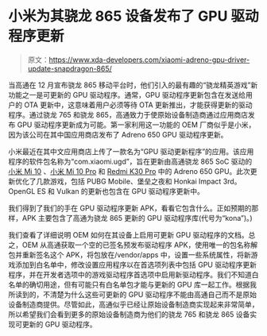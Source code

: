 # 小米为其骁龙 865 设备发布了 GPU 驱动程序更新

> 原文：<https://www.xda-developers.com/xiaomi-adreno-gpu-driver-update-snapdragon-865/>

当高通在 12 月宣布骁龙 865 移动平台时，他们引入的最有趣的“骁龙精英游戏”新功能之一是可更新的 GPU 驱动程序。通常，GPU 驱动程序更新包含在发送给用户的 OTA 更新中，这意味着用户必须等待 OTA 更新推出，才能获得更新的驱动程序。通过骁龙 765 和骁龙 865，高通致力于使原始设备制造商通过应用商店发布 GPU 驱动程序更新成为可能。第一家利用这一功能的 OEM 厂商似乎是小米，因为该公司在其中国应用商店发布了 Adreno 650 GPU 驱动程序更新。

小米最近在其中文应用商店上传了一款名为“GPU 驱动更新程序”的应用。该应用程序的软件包名称为“com.xiaomi.ugd”，旨在更新由高通骁龙 865 SoC 驱动的[小米 Mi 10](https://forum.xda-developers.com/xiaomi-mi-10) 、[小米 Mi 10 Pro](https://forum.xda-developers.com/xiaomi-mi-10-pro) 和 [Redmi K30 Pro](https://www.xda-developers.com/tag/redmi-k30pro/) 中的 Adreno 650 GPU。此次更新优化了几款游戏，包括 PUBG Mobile、堡垒之夜和 Honkai Impact 3rd。OpenGL ES 和 Vulkan 的更新也包含在 GPU 驱动程序更新中。

我们得到了我们的手在 GPU 驱动程序更新 APK，看看它包含什么。正如预期的那样，APK 主要包含了高通为骁龙 865 更新的 GPU 驱动程序库(代号为“kona”)。)

我们查看了详细说明 OEM 如何在其设备上启用可更新 GPU 驱动程序的文档。总之，OEM 从高通获取一个空的已签名预发布驱动程序 APK，使用唯一的包名称解包并重新签名这个 APK，将包放在/vendor/apps 中，设置一些系统属性，将新游戏添加到白名单中，修改设置应用程序以在首选项列表中包括 GPU 驱动程序更新程序，并在开发者选项中的游戏驱动程序首选项中启用新驱动程序。我们不知道白名单的确切用途，但有可能只有白名单包才能与更新的 GPU 库一起工作。根据我所读到的，不清楚为什么这些可更新的 GPU 驱动程序不能由高通自己而不是原始设备制造商提供。尽管如此，高通似乎已经让原始设备制造商实现起来非常简单，所以希望我们会看到更多的原始设备制造商为他们的骁龙 765 和骁龙 865 设备实现可更新的 GPU 驱动程序。